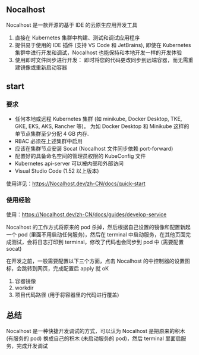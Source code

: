 ## Nocalhost

Nocalhost 是一款开源的基于 IDE 的云原生应用开发工具

1. 直接在 Kubernetes 集群中构建、测试和调试应用程序
1. 提供易于使用的 IDE 插件 (支持 VS Code 和 JetBrains), 即使在 Kubernetes 集群中进行开发和调试，Nocalhost 也能保持和本地开发一样的开发体验
1. 使用即时文件同步进行开发： 即时将您的代码更改同步到远端容器，而无需重建镜像或重新启动容器

## start

### 要求

- 任何本地或远程 Kubernetes 集群 (如 minikube, Docker Desktop, TKE, GKE, EKS, AKS, Rancher 等)。 为如 Docker Desktop 和 Minikube 这样的单节点集群至少分配 4 GB 内存.
- RBAC 必须在上述集群中启用
- 应该在集群节点安装 Socat (Nocalhost 文件同步依赖 port-forward)
- 配置好的具备命名空间的管理员权限的 KubeConfig 文件
- Kubernetes api-server 可以被内部和外部访问
- Visual Studio Code (1.52 以上版本)

使用详见：<https://Nocalhost.dev/zh-CN/docs/quick-start>

### 使用经验

使用：<https://Nocalhost.dev/zh-CN/docs/guides/develop-service>

Nocalhost 的工作方式将原来的 pod 杀掉，然后根据自己设置的镜像和配置新起一个 pod (里面不用启动任何服务)，然后在 terminal 中启动服务，在其他页面完成测试，会将日志打印到 terminal，修改了代码也会同步到 pod 中 (需要配置 socat)

在开发之前，一般需要配置以下三个方面，点击 Nocalhost 的中控制器的设置图标，会跳转到网页，完成配置后 apply 就 oK

1. 容器镜像
1. workdir
1. 项目代码路径 (用于将容器里的代码进行覆盖)

## 总结

Nocalhost 是一种快捷开发调试的方式，可以认为 Nocalhost 是把原来的积木 (有服务的 pod) 换成自己的积木 (未启动服务的 pod)，然后 terminal 里面启服务，完成开发调试
